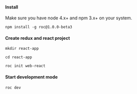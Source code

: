 #### Install
Make sure you have node 4.x+ and npm 3.x+ on your system.
```
npm install -g roc@1.0.0-beta3
```

#### Create redux and react project
```
mkdir react-app
```
```
cd react-app
```
```
roc init web-react
```

#### Start development mode
```
roc dev
```
